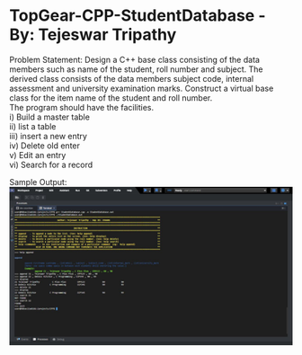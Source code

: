 # TopGear-CPP-StudentDatabase - By: Tejeswar Tripathy

Problem Statement:
Design a C++ base class consisting of the data members such as name of the student, roll number and subject. 
The derived class consists of the data  members subject code, internal assessment and university examination marks. 
Construct a virtual base class for the item name of the student and roll number. <br/>
The program should have the facilities. <br/>
  i) Build a master table <br/>
  ii) list a table <br/>
  iii) insert a new entry <br/>
  iv) Delete old enter <br/>
  v) Edit an entry <br/>
  vi) Search for a record <br/>

Sample Output:<br/>
![Sample_output](https://github.com/teztripathy/TopGear-CPP-StudentDatabase/blob/master/Sample_output.JPG)
